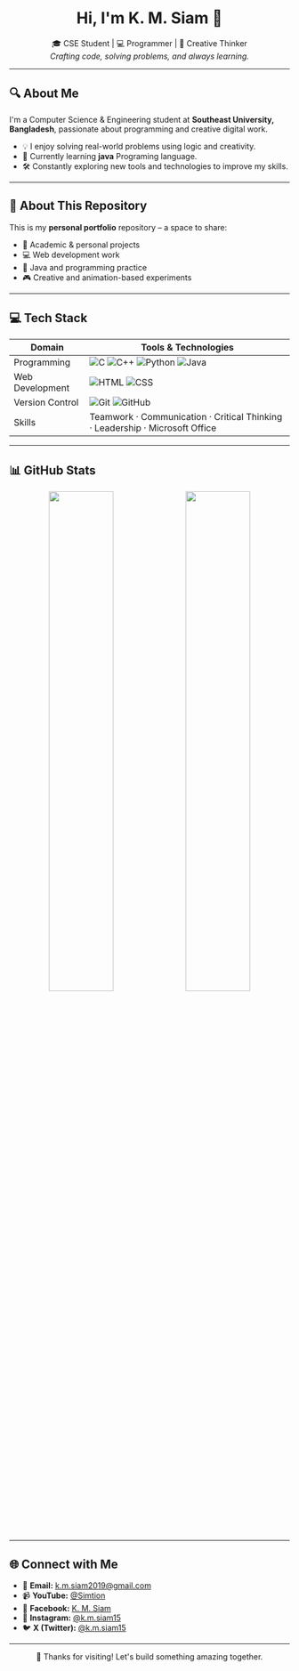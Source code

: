 <h1 align="center">Hi, I'm K. M. Siam 👋</h1>

<p align="center">
  🎓 CSE Student | 💻 Programmer | 🎨 Creative Thinker <br>
  <em>Crafting code, solving problems, and always learning.</em>
</p>

---

## 🔍 About Me

I'm a Computer Science & Engineering student at **Southeast University, Bangladesh**, passionate about programming and creative digital work.

- 💡 I enjoy solving real-world problems using logic and creativity.
- 🎯 Currently learning **java** Programing language.
- 🛠️ Constantly exploring new tools and technologies to improve my skills.

---

## 📁 About This Repository

This is my **personal portfolio** repository – a space to share:

- 🚀 Academic & personal projects
- 💻 Web development work
- 🧠 Java and programming practice
- 🎮 Creative and animation-based experiments

---

## 💻 Tech Stack

| Domain            | Tools & Technologies |
|-------------------|----------------------|
| Programming       | ![C](https://img.shields.io/badge/C-00599C?style=flat&logo=c&logoColor=white) ![C++](https://img.shields.io/badge/C++-00599C?style=flat&logo=cplusplus&logoColor=white) ![Python](https://img.shields.io/badge/Python-3776AB?style=flat&logo=python&logoColor=white) ![Java](https://img.shields.io/badge/Java-ED8B00?style=flat&logo=java&logoColor=white) |
| Web Development   | ![HTML](https://img.shields.io/badge/HTML-E34F26?style=flat&logo=html5&logoColor=white) ![CSS](https://img.shields.io/badge/CSS-1572B6?style=flat&logo=css3&logoColor=white) |
| Version Control   | ![Git](https://img.shields.io/badge/Git-F05032?style=flat&logo=git&logoColor=white) ![GitHub](https://img.shields.io/badge/GitHub-181717?style=flat&logo=github&logoColor=white) |
| Skills            | Teamwork · Communication · Critical Thinking · Leadership · Microsoft Office |

---

## 📊 GitHub Stats

<p align="center">
  <img src="https://github-readme-stats.vercel.app/api?username=KMSiam&show_icons=true&theme=radical" width="48%" />
  <img src="https://github-readme-streak-stats.herokuapp.com/?user=KMSiam&theme=radical" width="48%" />
</p>

---

## 🌐 Connect with Me

- 📧 **Email:** k.m.siam2019@gmail.com  
- 📹 **YouTube:** [@Simtion](https://www.youtube.com/@Simtion)  
- 📘 **Facebook:** [K. M. Siam](https://www.facebook.com/share/1Aa1uH7MH7/)  
- 📸 **Instagram:** [@k.m.siam15](https://www.instagram.com/k.m.siam15)  
- 🐦 **X (Twitter):** [@k.m.siam15](https://twitter.com/k.m.siam15)

---

<p align="center">
  🔗 Thanks for visiting! Let's build something amazing together.
</p>
